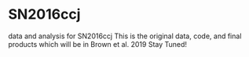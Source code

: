 # SN2016ccj
data and analysis for SN2016ccj
This is the original data, code, and final products which will be in Brown et al. 2019
Stay Tuned!
